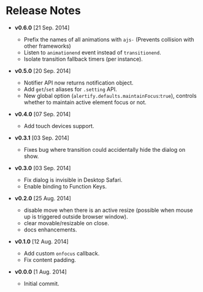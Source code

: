 # Release Notes
* **v0.6.0** [21 Sep. 2014]
  * Prefix the names of all animations with `ajs-` (Prevents collision with other frameworks)
  * Listen to `animationend` event instead of `transitionend`.
  * Isolate transition fallback timers (per instance).

* **v0.5.0** [20 Sep. 2014]
  * Notifier API now returns notification object.
  * Add `get`/`set` aliases for `.setting` API.
  * New global option (`alertify.defaults.maintainFocus`:`true`), controls whether to maintain active element focus or not.

* **v0.4.0** [07 Sep. 2014]
  * Add touch devices support.

* **v0.3.1** [03 Sep. 2014]
  * Fixes bug where transition could accidentally hide the dialog on show.

* **v0.3.0** [03 Sep. 2014]
  * Fix dialog is invisible in Desktop Safari.
  * Enable binding to Function Keys.

* **v0.2.0** [25 Aug. 2014]
  * disable move when there is an active resize (possible when mouse up is triggered outside browser window).
  * clear movable/resizable on close.
  * docs enhancements.
  
* **v0.1.0** [12 Aug. 2014]
  * Add custom `onfocus` callback.
  * Fix content padding.  
  
* **v0.0.0** [1 Aug. 2014]
  * Initial commit.
